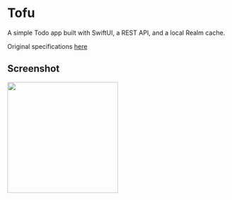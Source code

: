 # Tofu

A simple Todo app built with SwiftUI, a REST API, and a local Realm cache.

Original specifications <a href="https://github.com/briannadoubt/Tofu/blob/main/Fusion%20iOS%20Quiz.pdf">here</a>

## Screenshot

<img src="https://user-images.githubusercontent.com/5713359/152659861-ddcb1855-aaf8-4eb7-bd9a-179d5b59856e.png" width="250">
